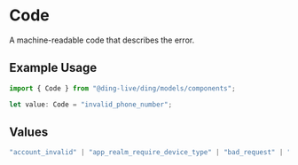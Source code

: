 # Code

A machine-readable code that describes the error.

## Example Usage

```typescript
import { Code } from "@ding-live/ding/models/components";

let value: Code = "invalid_phone_number";
```

## Values

```typescript
"account_invalid" | "app_realm_require_device_type" | "bad_request" | "blocked_number" | "duplicated_feedback_status" | "internal_server_error" | "invalid_app_realm" | "invalid_app_version" | "invalid_auth_uuid" | "invalid_device_id" | "invalid_device_model" | "invalid_feedback_status" | "invalid_line" | "invalid_os_version" | "invalid_phone_number" | "invalid_sender_id" | "invalid_template_id" | "negative_balance" | "no_associated_auth_found" | "suspended_account" | "unauthorized_sender_id" | "unsupported_app_realm_device_type" | "unsupported_region"
```